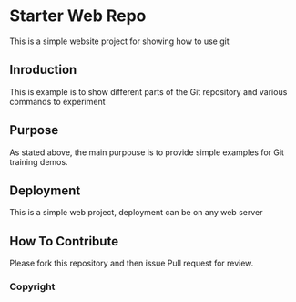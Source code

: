 # Starter Web Repo

This is a simple website project for
showing how to use git

## Inroduction

This is example is to show different parts
of the Git repository and various commands to experiment

## Purpose

As stated above, the main purpouse is to
provide simple examples for Git training demos.

## Deployment

This is a simple web project, deployment 
can be on any web server


## How To Contribute 

Please fork this repository and then issue Pull request
for review.

### Copyright
